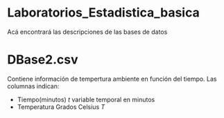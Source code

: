 # Laboratorios_Estadistica_basica

Acá encontrará las descripciones de las bases de datos

# DBase2.csv

Contiene información de tempertura ambiente en función del tiempo. Las columnas indican:

- Tiempo(minutos) $t$ variable temporal en minutos
- Temperatura Grados Celsius $T$
